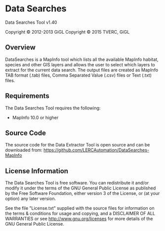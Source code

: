 Data Searches
=============

Data Searches Tool v1.40

Copyright © 2012-2013 GiGL
Copyright © 2015 TVERC, GiGL

Overview
--------
DataSearches is a MapInfo tool which lists all the available MapInfo habitat, species and other GIS layers and allows the user to select which layers to extract for the current data search. The output files are created as MapInfo TAB format (.tab) files, Comma Separated Value (.csv) files or Text (.txt) files.

Requirements
------------
The Data Searches Tool requires the following:

 - MapInfo 10.0 or higher

Source Code
-----------
The source code for the Data Extractor Tool is open source and can be downloaded from:
<https://github.com/LERCAutomation/DataSearches-MapInfo>

License Information
-------------------
The Data Searches Tool is free software. You can redistribute it and/or modify it
under the terms of the GNU General Public License as published by the Free
Software Foundation, either version 3 of the License, or (at your option) any
later version.

See the file "License.txt" supplied with the source files for information on the
terms & conditions for usage and copying, and a DISCLAIMER OF ALL WARRANTIES
or see <http://www.gnu.org/licenses> for more details of the GNU General Public
License.
